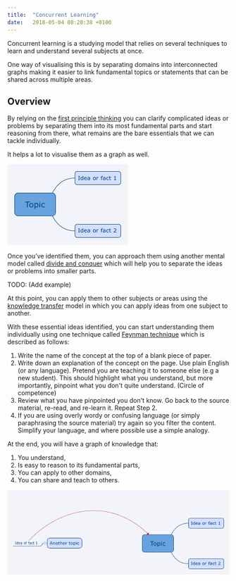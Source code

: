 ```yaml
---
title:  "Concurrent Learning"
date:   2018-05-04 08:20:38 +0100
---
```


Concurrent learning is a studying model that relies on several techniques to learn and understand several subjects at once.

One way of visualising this is by separating domains into interconnected graphs making it easier to link fundamental topics or statements that can be shared across multiple areas.

## Overview

By relying on the [first principle thinking](https://fs.blog/2018/04/first-principles/) you can clarify complicated ideas or problems by separating them into its most fundamental parts and start reasoning from there, what remains are the bare essentials that we can tackle individually.

It helps a lot to visualise them as a graph as well.

![topic1](/assets/img/topic1.png)

Once you’ve identified them, you can approach them using another mental model called [divide and conquer](https://en.wikipedia.org/wiki/Divide_and_conquer_algorithm) which will help you to separate the ideas or problems into smaller parts.

TODO: (Add example)

At this point, you can apply them to other subjects or areas using the [knowledge transfer](https://en.wikipedia.org/wiki/Knowledge_transfer) model in which you can apply ideas from one subject to another.

With these essential ideas identified, you can start understanding them individually using one technique called [Feynman technique](https://curiosity.com/topics/learn-anything-in-four-steps-with-the-feynman-technique-curiosity/) which is described as follows:

1. Write the name of the concept at the top of a blank piece of paper.
2. Write down an explanation of the concept on the page. Use plain English (or any language). Pretend you are teaching it to someone else (e.g a new student). This should highlight what you understand, but more importantly, pinpoint what you don't quite understand. (Circle of competence)
3. Review what you have pinpointed you don't know. Go back to the source material, re-read, and re-learn it. Repeat Step 2.
4. If you are using overly wordy or confusing language (or simply paraphrasing the source material) try again so you filter the content. Simplify your language, and where possible use a simple analogy.

At the end, you will have a graph of knowledge that:

1. You understand,
2. Is easy to reason to its fundamental parts,
3. You can apply to other domains,
4. You can share and teach to others.

![topic2](/assets/img/topic2.png)